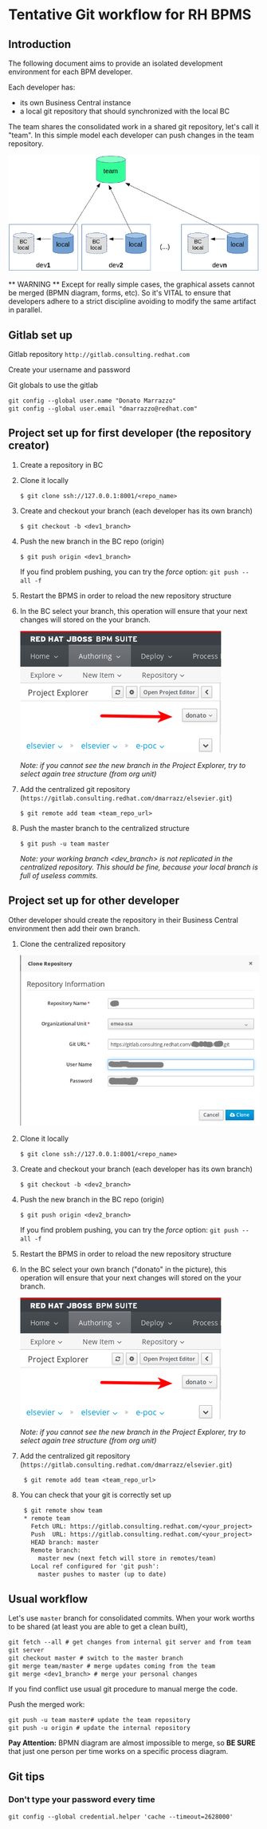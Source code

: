 # Tentative Git workflow for RH BPMS
## Introduction
The following document aims to provide an isolated development environment for each BPM developer.

Each developer has:

 - its own Business Central instance
 - a local git repository that should synchronized with the local BC

The team shares the consolidated work in a shared git repository, let's call it "team".
In this simple model each developer can push changes in the team repository.

![repositories schema](./imgs/git_workflow_01.png)

** WARNING ** Except for really simple cases, the graphical assets cannot be merged (BPMN diagram, forms, etc). So it's VITAL to ensure that developers adhere to a strict discipline avoiding to modify the same artifact in parallel.

## Gitlab set up
Gitlab repository `http://gitlab.consulting.redhat.com`

Create your username and password

Git globals to use the gitlab

    git config --global user.name "Donato Marrazzo"
    git config --global user.email "dmarrazzo@redhat.com"

## Project set up for first developer (the repository creator)
1. Create a repository in BC
2. Clone it locally 

    ```
    $ git clone ssh://127.0.0.1:8001/<repo_name>
    ```
    
3. Create and checkout your branch (each developer has its own branch)

    ```
    $ git checkout -b <dev1_branch>
    ```

4. Push the new branch in the BC repo (origin)

    ```
    $ git push origin <dev1_branch>
    ```

    If you find problem pushing, you can try the *force* option: `git push --all -f`

5. Restart the BPMS in order to reload the new repository structure


6. In the BC select your branch, this operation will ensure that your next changes will stored on the your branch.

    ![Repository Editor](./imgs/git_workflow_02.png)

    *Note: if you cannot see the new branch in the Project Explorer, try to select again tree structure (from org unit)* 
    
7. Add the centralized git repository (`https://gitlab.consulting.redhat.com/dmarrazz/elsevier.git`)

    ```
    $ git remote add team <team_repo_url>
    ```
    
8. Push the master branch to the centralized structure

    ```
    $ git push -u team master
    ```

    *Note: your working branch <dev_branch> is not replicated in the centralized repository. This should be fine, because your local branch is full of useless commits.*
    
## Project set up for other developer

Other developer should create the repository in their Business Central environment then add their own branch.

1. Clone the centralized repository

    ![Repository Editor](./imgs/git_workflow_03.png)

2. Clone it locally 

    ```
    $ git clone ssh://127.0.0.1:8001/<repo_name>
    ```
    
3. Create and checkout your branch (each developer has its own branch)

    ```
    $ git checkout -b <dev2_branch>
    ```

4. Push the new branch in the BC repo (origin)

    ```
    $ git push origin <dev2_branch>
    ```

    If you find problem pushing, you can try the *force* option: `git push --all -f`

5. Restart the BPMS in order to reload the new repository structure

6. In the BC select your own branch ("donato" in the picture), this operation will ensure that your next changes will stored on the your branch.

    ![Repository Editor](./imgs/git_workflow_02.png)

    *Note: if you cannot see the new branch in the Project Explorer, try to select again tree structure (from org unit)* 
    
7. Add the centralized git repository (`https://gitlab.consulting.redhat.com/dmarrazz/elsevier.git`)

        $ git remote add team <team_repo_url>
    
8. You can check that your git is correctly set up


        $ git remote show team  
        * remote team
          Fetch URL: https://gitlab.consulting.redhat.com/<your_project>
          Push  URL: https://gitlab.consulting.redhat.com/<your_project>
          HEAD branch: master
          Remote branch:
            master new (next fetch will store in remotes/team)
          Local ref configured for 'git push':
            master pushes to master (up to date)
    

## Usual workflow
Let's use `master` branch for consolidated commits.
When your work worths to be shared (at least you are able to get a clean built), 

    git fetch --all # get changes from internal git server and from team git server
    git checkout master # switch to the master branch
    git merge team/master # merge updates coming from the team
    git merge <dev1_branch> # merge your personal changes
    
If you find conflict use usual git procedure to manual merge the code.

Push the merged work:

    git push -u team master# update the team repository
    git push -u origin # update the internal repository

**Pay Attention:** BPMN diagram are almost impossible to merge, so **BE SURE** that just one person per time works on a specific process diagram.

## Git tips

### Don't type your password every time

    git config --global credential.helper 'cache --timeout=2628000'



